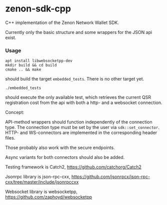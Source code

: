 # zenon-sdk-cpp
C++ implementation of the Zenon Network Wallet SDK.

Currently only the basic structure and some wrappers for the JSON api exist.

### Usage
```
apt install libwebsocketpp-dev
mkdir build && cd build
cmake .. && make
```
should build the target `embedded_tests`.
There is no other target yet.

```
./embedded_tests
```

should execute the only available test, which retrieves the current QSR registration cost from the api
with both a http- and a websocket connection.

Concept:

API-method wrappers should function independently of the connection type. The connection type must be set
by the user via `sdk::set_connector`. HTTP- and WS-connectors are implemented in the corresponding header files.

Those probably also work with the secure endpoints.

Async variants for both connectors should also be added.

Testing framework is Catch2, https://github.com/catchorg/Catch2

Jsonrpc library is json-rpc-cxx, https://github.com/jsonrpcx/json-rpc-cxx/tree/master/include/jsonrpccxx

Websocket library is websocketpp, https://github.com/zaphoyd/websocketpp

